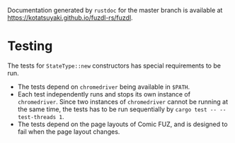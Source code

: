 Documentation generated by `rustdoc` for the master branch is available at <https://kotatsuyaki.github.io/fuzdl-rs/fuzdl>.


# Testing

The tests for `StateType::new` constructors has special requirements to be run.

- The tests depend on `chromedriver` being available in `$PATH`.
- Each test independently runs and stops its own instance of `chromedriver`.
  Since two instances of `chromedriver` cannot be running at the same time,
  the tests has to be run sequentially by `cargo test -- --test-threads 1`.
- The tests depend on the page layouts of Comic FUZ, and is designed to fail when the page layout changes.
